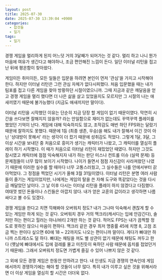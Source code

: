 ```yaml
---
layout: post
title: 2025-07-30
date: 2025-07-30 13:39:04 +0900
categories:
  - 잡것들
  - 일기
tags:
  - 일기
---
```

경쟁 게임을 멀리하게 된지 어느덧 거의 3달째가 되어가는 것 같다. 멀리 하고 나니 뭔가 마음에 여유가 생긴다고 해야하나, 조금 편안해진 느낌이 든다. 일단 이터널 리턴을 접고 난 뒤에 평온함이 찾아왔다. 

게임이든 취미이든, 모든 일들은 입문을 하려면 본인이 먼저 '관심'을 가지고 시작해야 한다. 하지만 이터널 리턴은 그런 관심 자체가 없다시피했다. 처음 입문했을 때는 내가 팀포를 접고 다른 게임을 찾아 방황하던 시절이였으니까. 그때 지금과 같은 깨달음을 얻고 경쟁 게임을 멀리 했다면 더 나은 삶을 살고 있었을지도 모르지만 그 시절의 나는 애새끼였기 때문에 불가능했다 (지금도 애새끼지만 말이다). 

이터널 리턴을 시작했던 이유는 단순히 지금 당장 할 게임이 없기 때문이였다. 막연히 시간을 쓰다보면 잘해지지 않을까? 라는 안일함으로 재미가 없는데도 꾸역꾸역 플레이를 했었던 기억이 난다. 게임에 대해 익숙하지도 않고, 조작감도 매번 하던 FPS와는 달랐기 때문에 잘하지도 못했다. 때문에 1등 (최종 생존, 우승)을 해도 내가 잘해서 이긴 것이 아닌 '상대방이 못해서' 라는 생각이 더 컸기 때문에 성취감도 적었다. 그렇게 1달, 3달, 그 이상 시간을 보내던 중 처음으로 흥미가 생기는 캐릭터가 나왔고, 그 캐릭터를 열심히 플레이 하기 시작했다. 이 때가 처음으로 이터널 리턴이 재밌었던 때였다. 하지만 그것도 잠시였고 캐릭터에 점점 익숙해지자 내가 하는 판단 미스나 컨트롤 이슈 (실력 문제) 등 문제점들이 너무 많이 보이기 시작했다. 나이가 들면서 점점 자신감이 사라져왔던 나였기 때문에 이러한 실수를 할 때마다 너무 고통스러웠고, 그 실수들은 나를 안에서부터 갉아먹었다. 그 정점을 찍었던 시기가 올해 3월 31일이였다. 이터널 리턴은 분명 여러 사람들이 즐기는 게임이었지만, 나에게는 게임의 탈을 쓴 자해 도구와 똑같았다는 것을 다시금 깨달았던 날이다. 그 날 이후 다시는 이터널 리턴을 플레이 하지 않겠다고 다짐했다. 여태껏 썼던 돈들이나 스킨들은 아깝지 않다. 내가 얻은 교훈의 값이라고 생각하면 나름 싸다고 볼 수도 있겠다. 

경쟁 게임을 한다고 치면 끽해봐야 오버워치 정도? 내가 그나마 익숙해서 괜찮게 할 수 있는 게임만 하게 되는 것 같다. 오버워치 경우 거의 맥크리(캐서디는 입에 안감긴다), 솔저만 하는 편이고 힐러는 아나/바티 2개만 하는 것 같다. 적어도 FPS는 내가 끔찍할 정도로 못하진 않으니 마음이 편하다. 맥크리 같은 경우 최저 명중률 45에 치명 8, 고점 조금 찍는 판이다 싶으면 60에 18 ~ 22까지도 나오는 편이니까 말이다. 게다가 빠대만 하니까 스트레스도 덜 하다. 빠대는 채팅을 꺼도 별 상관이 없기 때문에 채팅도 꺼두고 한다 (옛날에 빠대에서도 입에 걸레를 물고 미친듯이 욕하던 사람 때문에 옵치를 접었던거기 때문에). 그래서 오버워치 정도면 가볍게 즐길 수 있어 나쁘지 않은 것 같다.

그 외에 모든 경쟁 게임은 한동안 안하려고 한다. 내 인생도 지금 경쟁의 연속인데 게임에서까지 경쟁하기에는 해야 할 것들이 너무 많다. 특히 내가 이루고 싶은 것을 위해서라면 더 이상 게임을 열심히 할 시간은 더더욱 없다. 

